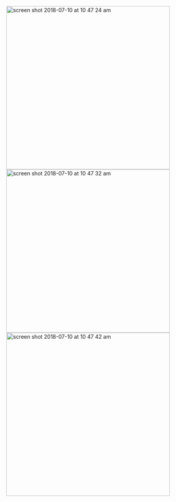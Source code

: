 <p float="left">
<img width="432" height=”600” alt="screen shot 2018-07-10 at 10 47 24 am" src="https://user-images.githubusercontent.com/41017424/42521537-bddebb38-842e-11e8-84d2-4d365b6fecd7.png">
<img width="432" height=”600” alt="screen shot 2018-07-10 at 10 47 32 am" src="https://user-images.githubusercontent.com/41017424/42521546-c0e1749c-842e-11e8-86ef-956f3225e1cd.png">
<img width="432" height=”600” alt="screen shot 2018-07-10 at 10 47 42 am" src="https://user-images.githubusercontent.com/41017424/42521550-c24499fe-842e-11e8-838a-91e7653b90fb.png">

  </p>
